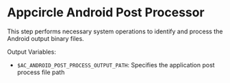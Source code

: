 # Appcircle Android Post Processor

This step performs necessary system operations to identify and process the Android output binary files.

Output Variables:
- `$AC_ANDROID_POST_PROCESS_OUTPUT_PATH`: Specifies the application post process file path
